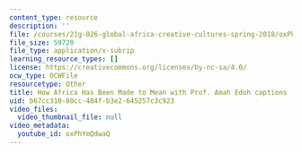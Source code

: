```yaml
---
content_type: resource
description: ''
file: /courses/21g-026-global-africa-creative-cultures-spring-2018/oxPhYmQdwaQ_captions.webvtt
file_size: 59720
file_type: application/x-subrip
learning_resource_types: []
license: https://creativecommons.org/licenses/by-nc-sa/4.0/
ocw_type: OCWFile
resourcetype: Other
title: How Africa Has Been Made to Mean with Prof. Amah Edoh captions
uid: b67cc310-80cc-484f-b3e2-645257c3c923
video_files:
  video_thumbnail_file: null
video_metadata:
  youtube_id: oxPhYmQdwaQ
---
```

